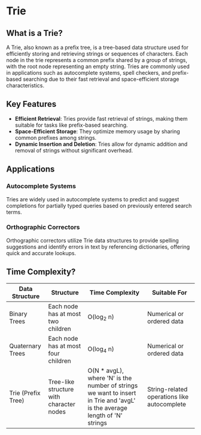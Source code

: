 # Trie

## What is a Trie?

A Trie, also known as a prefix tree, is a tree-based data structure used for efficiently storing and retrieving strings or sequences of characters. Each node in the trie represents a common prefix shared by a group of strings, with the root node representing an empty string. Tries are commonly used in applications such as autocomplete systems, spell checkers, and prefix-based searching due to their fast retrieval and space-efficient storage characteristics.

## Key Features

- **Efficient Retrieval**: Tries provide fast retrieval of strings, making them suitable for tasks like prefix-based searching.
- **Space-Efficient Storage**: They optimize memory usage by sharing common prefixes among strings.
- **Dynamic Insertion and Deletion**: Tries allow for dynamic addition and removal of strings without significant overhead.

## Applications

### Autocomplete Systems

Tries are widely used in autocomplete systems to predict and suggest completions for partially typed queries based on previously entered search terms.

### Orthographic Correctors

Orthographic correctors utilize Trie data structures to provide spelling suggestions and identify errors in text by referencing dictionaries, offering quick and accurate lookups.


## Time Complexity?

| Data Structure     | Structure                               | Time Complexity                    | Suitable For                                |
|--------------------|-----------------------------------------|------------------------------------|---------------------------------------------|
| Binary Trees       | Each node has at most two children      | O(log<sub>2</sub> n)               | Numerical or ordered data                   |
| Quaternary Trees   | Each node has at most four children     | O(log<sub>4</sub> n)               | Numerical or ordered data                   |
| Trie (Prefix Tree) | Tree-like structure with character nodes| O(N * avgL), where 'N' is the number of strings we want to insert in Trie and 'avgL' is the average length of 'N' strings            | String-related operations like autocomplete |


 
 
